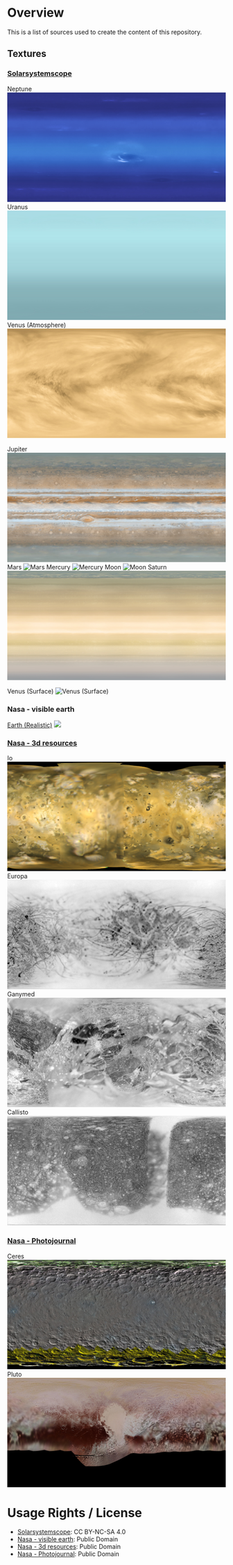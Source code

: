 # Overview
This is a list of sources used to create the content of this repository.
## Textures
### [Solarsystemscope](https://www.solarsystemscope.com/textures/)

Neptune ![Neptune](public/textures/2k_neptune.jpg)
Uranus ![Uranus](public/textures/2k_uranus.jpg)
Venus (Atmosphere) ![Venus (Atmosphere)](public/textures/4k_venus_atmosphere.jpg)

[//]: # (Earth &#40;Clouds&#41; ![Earth &#40;Clouds&#41;]&#40;public/textures/8k_earth_clouds.jpg&#41;)
[//]: # (Earth &#40;Day-map&#41; ![Earth &#40;Day-map&#41;]&#40;public/textures/8k_earth_daymap.jpg&#41;)
[//]: # (Earth &#40;Night-map&#41; ![Earth &#40;Night-map&#41;]&#40;public/textures/8k_earth_nightmap.jpg&#41;)
Jupiter ![Jupiter](public/textures/8k_jupiter.jpg)
Mars ![Mars](public/textures/8k_mars.jpg)
Mercury ![Mercury](public/textures/8k_mercury.jpg)
Moon ![Moon](public/textures/8k_moon.jpg)
Saturn ![Saturn](public/textures/8k_saturn.jpg)

[//]: # (Sun ![Sun]&#40;public/textures/8k_sun.jpg&#41;)
Venus (Surface) ![Venus (Surface)](public/textures/8k_venus_surface.jpg)
### Nasa - visible earth
[Earth (Realistic)](https://visibleearth.nasa.gov/images/57730/the-blue-marble-land-surface-ocean-color-and-sea-ice/82680l) ![](public/textures/8k_earth_realistic.png)
### [Nasa - 3d resources](https://github.com/nasa/NASA-3D-Resources)
Io ![Io](public/textures/2k_io.jpg)
Europa ![Europa](public/textures/2k_europa.jpg)
Ganymed ![Ganymed](public/textures/2k_ganymed.jpg)
Callisto ![Callisto](public/textures/2k_callisto.jpg)
### [Nasa - Photojournal](https://photojournal.jpl.nasa.gov/)
Ceres ![Ceres](public/textures/4k_ceres.jpg)
Pluto ![Pluto](public/textures/6k_pluto.jpg)
# Usage Rights / License
- [Solarsystemscope](https://www.solarsystemscope.com/textures/): CC BY-NC-SA 4.0
- [Nasa - visible earth](https://visibleearth.nasa.gov/): Public Domain
- [Nasa - 3d resources](https://github.com/nasa/NASA-3D-Resources): Public Domain
- [Nasa - Photojournal](https://photojournal.jpl.nasa.gov/): Public Domain
